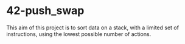 # 42-push_swap
This aim of this project is to sort data on a stack, with a limited set of instructions, using the lowest possible number of actions.
